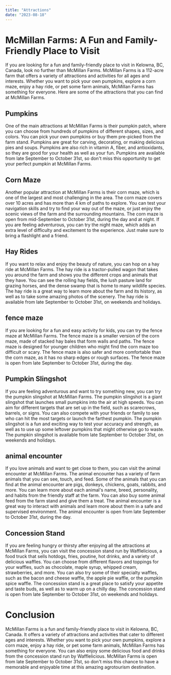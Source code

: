```yaml
---
title: "Attractions"
date: "2023-08-18"
---
```


# McMillan Farms: A Fun and Family-Friendly Place to Visit

If you are looking for a fun and family-friendly place to visit in Kelowna, BC, Canada, look no further than McMillan Farms. McMillan Farms is a 112-acre farm that offers a variety of attractions and activities for all ages and interests. Whether you want to pick your own pumpkins, explore a corn maze, enjoy a hay ride, or pet some farm animals, McMillan Farms has something for everyone. Here are some of the attractions that you can find at McMillan Farms.

## Pumpkins

One of the main attractions at McMillan Farms is their pumpkin patch, where you can choose from hundreds of pumpkins of different shapes, sizes, and colors. You can pick your own pumpkins or buy them pre-picked from the farm stand. Pumpkins are great for carving, decorating, or making delicious pies and soups. Pumpkins are also rich in vitamin A, fiber, and antioxidants, so they are good for your health as well as your fun. Pumpkins are available from late September to October 31st, so don't miss this opportunity to get your perfect pumpkin at McMillan Farms.

## Corn Maze

Another popular attraction at McMillan Farms is their corn maze, which is one of the largest and most challenging in the area. The corn maze covers over 10 acres and has more than 4 km of paths to explore. You can test your navigation skills and try to find your way out of the maze, or just enjoy the scenic views of the farm and the surrounding mountains. The corn maze is open from mid-September to October 31st, during the day and at night. If you are feeling adventurous, you can try the night maze, which adds an extra level of difficulty and excitement to the experience. Just make sure to bring a flashlight and a friend.

## Hay Rides

If you want to relax and enjoy the beauty of nature, you can hop on a hay ride at McMillan Farms. The hay ride is a tractor-pulled wagon that takes you around the farm and shows you the different crops and animals that they have. You can see the rolling hay fields, the lush pasture land for grazing horses, and the dense swamp that is home to many wildlife species. The hay ride is a great way to learn more about the farm and its history, as well as to take some amazing photos of the scenery. The hay ride is available from late September to October 31st, on weekends and holidays.

## fence maze

If you are looking for a fun and easy activity for kids, you can try the fence maze at McMillan Farms. The fence maze is a smaller version of the corn maze, made of stacked hay bales that form walls and paths. The fence maze is designed for younger children who might find the corn maze too difficult or scary. The fence maze is also safer and more comfortable than the corn maze, as it has no sharp edges or rough surfaces. The fence maze is open from late September to October 31st, during the day.

## Pumpkin Slingshot

If you are feeling adventurous and want to try something new, you can try the pumpkin slingshot at McMillan Farms. The pumpkin slingshot is a giant slingshot that launches small pumpkins into the air at high speeds. You can aim for different targets that are set up in the field, such as scarecrows, barrels, or signs. You can also compete with your friends or family to see who can hit the most targets or launch the farthest pumpkin. The pumpkin slingshot is a fun and exciting way to test your accuracy and strength, as well as to use up some leftover pumpkins that might otherwise go to waste. The pumpkin slingshot is available from late September to October 31st, on weekends and holidays.

## animal encounter

If you love animals and want to get close to them, you can visit the animal encounter at McMillan Farms. The animal encounter has a variety of farm animals that you can see, touch, and feed. Some of the animals that you can find at the animal encounter are pigs, donkeys, chickens, goats, rabbits, and more. You can learn more about each animal's name, breed, personality, and habits from the friendly staff at the farm. You can also buy some animal feed from the farm stand and give them a treat. The animal encounter is a great way to interact with animals and learn more about them in a safe and supervised environment. The animal encounter is open from late September to October 31st, during the day.

## Concession Stand

If you are feeling hungry or thirsty after enjoying all the attractions at McMillan Farms, you can visit the concession stand run by Wafflelicious, a food truck that sells hotdogs, fries, poutine, hot drinks, and a variety of delicious waffles. You can choose from different flavors and toppings for your waffles, such as chocolate, maple syrup, whipped cream, strawberries, and more. You can also try some of their specialty waffles, such as the bacon and cheese waffle, the apple pie waffle, or the pumpkin spice waffle. The concession stand is a great place to satisfy your appetite and taste buds, as well as to warm up on a chilly day. The concession stand is open from late September to October 31st, on weekends and holidays.

# Conclusion

McMillan Farms is a fun and family-friendly place to visit in Kelowna, BC, Canada. It offers a variety of attractions and activities that cater to different ages and interests. Whether you want to pick your own pumpkins, explore a corn maze, enjoy a hay ride, or pet some farm animals, McMillan Farms has something for everyone. You can also enjoy some delicious food and drinks from the concession stand run by Wafflelicious. McMillan Farms is open from late September to October 31st, so don't miss this chance to have a memorable and enjoyable time at this amazing agrotourism destination.
